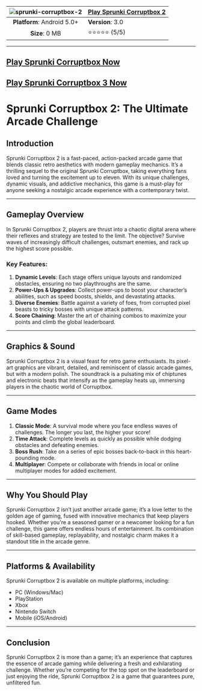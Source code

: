 | ![sprunki-corruptbox-2](https://github.com/user-attachments/assets/37be1ca3-9bfb-42ad-bb01-043410accae8) | [**Play Sprunki Corruptbox 2**](https://modmeme.com/)  |
|:-------------------------------------------------:|-----------------------|
| **Platform**: Android 5.0+                       | **Version**: 3.0     |
| **Size**: 0 MB                                  | ⭐⭐⭐⭐⭐ (5/5) |
---
## [Play Sprunki Corruptbox Now](https://github.com/sprunkicorruptbox-game)
## [Play Sprunki Corruptbox 3 Now](https://github.com/sprunki-corruptbox-3)



# Sprunki Corruptbox 2: The Ultimate Arcade Challenge

## **Introduction**
Sprunki Corruptbox 2 is a fast-paced, action-packed arcade game that blends classic retro aesthetics with modern gameplay mechanics. It’s a thrilling sequel to the original Sprunki Corruptbox, taking everything fans loved and turning the excitement up to eleven. With its unique challenges, dynamic visuals, and addictive mechanics, this game is a must-play for anyone seeking a nostalgic arcade experience with a contemporary twist.

---

## **Gameplay Overview**
In Sprunki Corruptbox 2, players are thrust into a chaotic digital arena where their reflexes and strategy are tested to the limit. The objective? Survive waves of increasingly difficult challenges, outsmart enemies, and rack up the highest score possible. 

### Key Features:
1. **Dynamic Levels**: Each stage offers unique layouts and randomized obstacles, ensuring no two playthroughs are the same.
2. **Power-Ups & Upgrades**: Collect power-ups to boost your character’s abilities, such as speed boosts, shields, and devastating attacks.
3. **Diverse Enemies**: Battle against a variety of foes, from corrupted pixel beasts to tricky bosses with unique attack patterns.
4. **Score Chaining**: Master the art of chaining combos to maximize your points and climb the global leaderboard.

---

## **Graphics & Sound**
Sprunki Corruptbox 2 is a visual feast for retro game enthusiasts. Its pixel-art graphics are vibrant, detailed, and reminiscent of classic arcade games, but with a modern polish. The soundtrack is a pulsating mix of chiptunes and electronic beats that intensify as the gameplay heats up, immersing players in the chaotic world of Corruptbox.

---

## **Game Modes**
1. **Classic Mode**: A survival mode where you face endless waves of challenges. The longer you last, the higher your score!
2. **Time Attack**: Complete levels as quickly as possible while dodging obstacles and defeating enemies.
3. **Boss Rush**: Take on a series of epic bosses back-to-back in this heart-pounding mode.
4. **Multiplayer**: Compete or collaborate with friends in local or online multiplayer modes for added excitement.

---

## **Why You Should Play**
Sprunki Corruptbox 2 isn’t just another arcade game; it’s a love letter to the golden age of gaming, fused with innovative mechanics that keep players hooked. Whether you're a seasoned gamer or a newcomer looking for a fun challenge, this game offers endless hours of entertainment. Its combination of skill-based gameplay, replayability, and nostalgic charm makes it a standout title in the arcade genre.

---

## **Platforms & Availability**
Sprunki Corruptbox 2 is available on multiple platforms, including:
- PC (Windows/Mac)
- PlayStation
- Xbox
- Nintendo Switch
- Mobile (iOS/Android)

---

## **Conclusion**
Sprunki Corruptbox 2 is more than a game; it’s an experience that captures the essence of arcade gaming while delivering a fresh and exhilarating challenge. Whether you’re competing for the top spot on the leaderboard or just enjoying the ride, Sprunki Corruptbox 2 is a game that guarantees pure, unfiltered fun.
